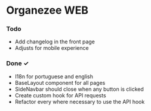 # Organezee WEB

### Todo

- Add changelog in the front page
- Adjusts for mobile experience

### Done ✓

- I18n for portuguese and english
- BaseLayout component for all pages
- SideNavbar should close when any button is clicked
- Create custom hook for API requests
- Refactor every where necessary to use the API hook
